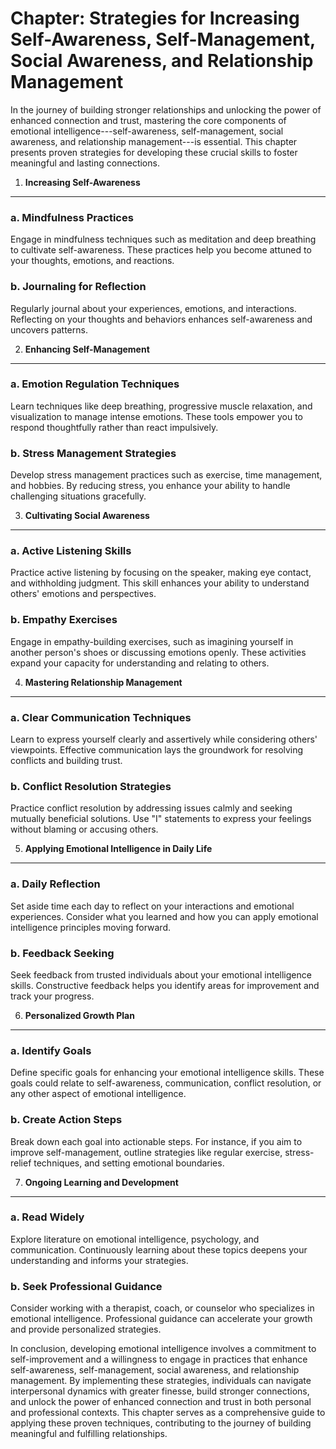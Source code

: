 Chapter: Strategies for Increasing Self-Awareness, Self-Management, Social Awareness, and Relationship Management
=================================================================================================================

In the journey of building stronger relationships and unlocking the power of enhanced connection and trust, mastering the core components of emotional intelligence---self-awareness, self-management, social awareness, and relationship management---is essential. This chapter presents proven strategies for developing these crucial skills to foster meaningful and lasting connections.

1. **Increasing Self-Awareness**
--------------------------------

### a. **Mindfulness Practices**

Engage in mindfulness techniques such as meditation and deep breathing to cultivate self-awareness. These practices help you become attuned to your thoughts, emotions, and reactions.

### b. **Journaling for Reflection**

Regularly journal about your experiences, emotions, and interactions. Reflecting on your thoughts and behaviors enhances self-awareness and uncovers patterns.

2. **Enhancing Self-Management**
--------------------------------

### a. **Emotion Regulation Techniques**

Learn techniques like deep breathing, progressive muscle relaxation, and visualization to manage intense emotions. These tools empower you to respond thoughtfully rather than react impulsively.

### b. **Stress Management Strategies**

Develop stress management practices such as exercise, time management, and hobbies. By reducing stress, you enhance your ability to handle challenging situations gracefully.

3. **Cultivating Social Awareness**
-----------------------------------

### a. **Active Listening Skills**

Practice active listening by focusing on the speaker, making eye contact, and withholding judgment. This skill enhances your ability to understand others' emotions and perspectives.

### b. **Empathy Exercises**

Engage in empathy-building exercises, such as imagining yourself in another person's shoes or discussing emotions openly. These activities expand your capacity for understanding and relating to others.

4. **Mastering Relationship Management**
----------------------------------------

### a. **Clear Communication Techniques**

Learn to express yourself clearly and assertively while considering others' viewpoints. Effective communication lays the groundwork for resolving conflicts and building trust.

### b. **Conflict Resolution Strategies**

Practice conflict resolution by addressing issues calmly and seeking mutually beneficial solutions. Use "I" statements to express your feelings without blaming or accusing others.

5. **Applying Emotional Intelligence in Daily Life**
----------------------------------------------------

### a. **Daily Reflection**

Set aside time each day to reflect on your interactions and emotional experiences. Consider what you learned and how you can apply emotional intelligence principles moving forward.

### b. **Feedback Seeking**

Seek feedback from trusted individuals about your emotional intelligence skills. Constructive feedback helps you identify areas for improvement and track your progress.

6. **Personalized Growth Plan**
-------------------------------

### a. **Identify Goals**

Define specific goals for enhancing your emotional intelligence skills. These goals could relate to self-awareness, communication, conflict resolution, or any other aspect of emotional intelligence.

### b. **Create Action Steps**

Break down each goal into actionable steps. For instance, if you aim to improve self-management, outline strategies like regular exercise, stress-relief techniques, and setting emotional boundaries.

7. **Ongoing Learning and Development**
---------------------------------------

### a. **Read Widely**

Explore literature on emotional intelligence, psychology, and communication. Continuously learning about these topics deepens your understanding and informs your strategies.

### b. **Seek Professional Guidance**

Consider working with a therapist, coach, or counselor who specializes in emotional intelligence. Professional guidance can accelerate your growth and provide personalized strategies.

In conclusion, developing emotional intelligence involves a commitment to self-improvement and a willingness to engage in practices that enhance self-awareness, self-management, social awareness, and relationship management. By implementing these strategies, individuals can navigate interpersonal dynamics with greater finesse, build stronger connections, and unlock the power of enhanced connection and trust in both personal and professional contexts. This chapter serves as a comprehensive guide to applying these proven techniques, contributing to the journey of building meaningful and fulfilling relationships.

